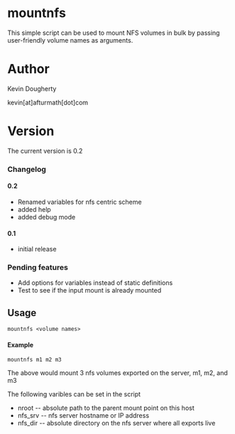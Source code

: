# mountnfs

This simple script can be used to mount NFS volumes in bulk by passing user-friendly volume names as arguments.

# Author
Kevin Dougherty 

kevin[at]afturmath[dot]com

# Version
The current version is 0.2

### Changelog
#### 0.2
 - Renamed variables for nfs centric scheme
 - added help
 - added debug mode

#### 0.1 
 - initial release

### Pending features

- Add options for variables instead of static definitions
- Test to see if the input mount is already mounted

## Usage

    mountnfs <volume names>

#### Example

    mountnfs m1 m2 m3

The above would mount 3 nfs volumes exported on the server, m1, m2, and m3

The following varibles can be set in the script

- nroot -- absolute path to the parent mount point on this host
- nfs_srv -- nfs server hostname or IP address
- nfs_dir -- absolute directory on the nfs server where all exports live

